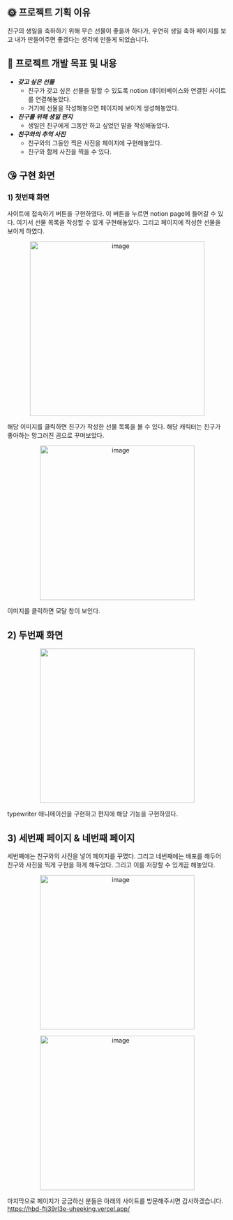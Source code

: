 ## 🌞 프로젝트 기획 이유

친구의 생일을 축하하기 위해 무슨 선물이 좋을까 하다가, 우연히 생일 축하 페이지를 보고 내가 만들어주면 좋겠다는 생각에 만들게 되었습니다. 

## 🤩 프로젝트 개발 목표 및 내용

- ***갖고 싶은 선물***
    - 친구가 갖고 싶은 선물을 말할 수 있도록 notion 데이터베이스와 연결된 사이트를 연결해놓았다.
    - 거기에 선물을 작성해놓으면 페이지에 보이게 생성해놓았다.
- ***친구를 위해 생일 편지***
    - 생일인 친구에게 그동안 하고 싶었던 말을 작성해놓았다.
- ***친구와의 추억 사진***
    - 친구와의 그동안 찍은 사진을 페이지에 구현해놓았다.
    - 친구와 함께 사진을 찍을 수 있다.

## 😘 **구현 화면**

### 1) 첫번째 화면

사이트에 접속하기 버튼을 구현하였다. 이 버튼을 누르면 notion page에 들어갈 수 있다. 여기서 선물 목록을 작성할 수 있게 구현해놓았다. 그리고 페이지에 작성한 선물을 보이게 하였다.
<p align="center"><img width="400" alt="image" src="https://user-images.githubusercontent.com/90121929/233908405-7017a645-dc58-4f2d-a277-dd22cfd45e56.png"></p>
해당 이미지를 클릭하면 친구가 작성한 선물 목록을 볼 수 있다. 해당 캐릭터는 친구가 좋아하는 망그러진 곰으로 꾸며보았다.
<p align="center"><img width="354" alt="image" src="https://user-images.githubusercontent.com/90121929/233908431-b1cf1e95-f711-46c4-ad62-d35ce48c1c9f.png"></p>
이미지를 클릭하면 모달 창이 보인다. 

## 2) 두번째 화면

<p align="center"><img width="354" src="https://user-images.githubusercontent.com/90121929/233914610-5af46de5-7fed-4237-8ff0-e6619d623c35.gif"></p>


typewriter 애니메이션을 구현하고 편지에 해당 기능을 구현하였다.

## 3) 세번째 페이지 & 네번째 페이지

세번째에는 친구와의 사진을 넣어 페이지를 꾸몄다. 그리고 네번째에는 배포를 해두어 친구와 사진을 찍게 구현을 하게 해두었다. 그리고 이를 저장할 수 있게끔 해놓았다.
<p align="center"><img width="354" alt="image" src="https://user-images.githubusercontent.com/90121929/233908568-4595235f-779a-49cd-b2ee-7039a7aa7e57.png"></p>
<p align="center"><img width="354" alt="image" src="https://user-images.githubusercontent.com/90121929/233911968-88eb5f19-532f-41d8-8b2f-027142c44aba.png"></p>

마지막으로 페이지가 궁금하신 분들은 아래의 사이트를 방문해주시면 감사하겠습니다. 
https://hbd-ftj39rl3e-uheeking.vercel.app/
